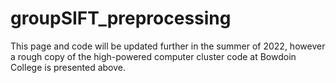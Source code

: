 # groupSIFT_preprocessing

This page and code will be updated further in the summer of 2022, however a rough copy of the high-powered computer cluster code at Bowdoin College is presented above.
